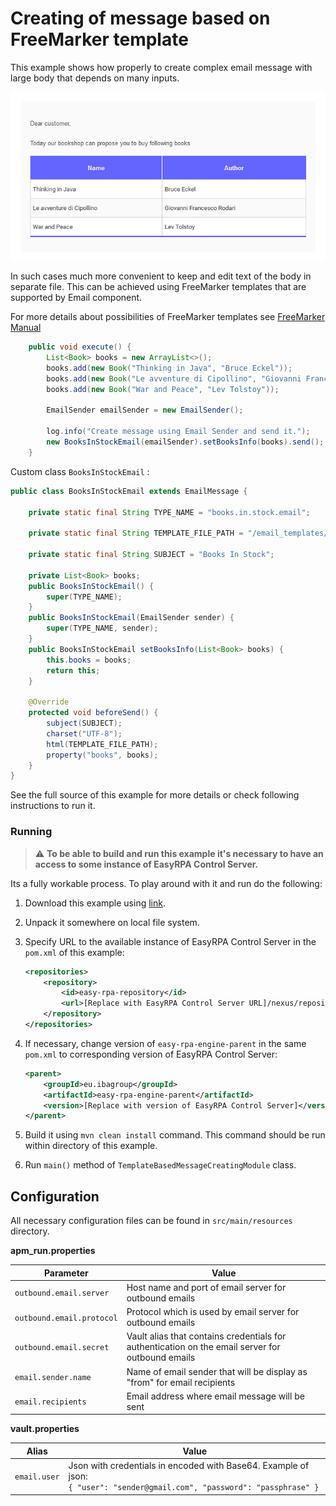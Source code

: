 # Creating of message based on FreeMarker template

This example shows how properly to create complex email message with large body that depends on many inputs. 

 ![Image](message_screenshot.png 'Complex message example')

In such cases much more convenient to keep and edit text of the body in separate file. This can be achieved using 
FreeMarker templates that are supported by Email component.

For more details about possibilities of FreeMarker templates see
 [FreeMarker Manual](https://freemarker.apache.org/docs/index.html)

```Java
    public void execute() {
        List<Book> books = new ArrayList<>();
        books.add(new Book("Thinking in Java", "Bruce Eckel"));
        books.add(new Book("Le avventure di Cipollino", "Giovanni Francesco Rodari"));
        books.add(new Book("War and Peace", "Lev Tolstoy"));

        EmailSender emailSender = new EmailSender();

        log.info("Create message using Email Sender and send it.");
        new BooksInStockEmail(emailSender).setBooksInfo(books).send();
    }
```

Custom class `BooksInStockEmail` :

```java
public class BooksInStockEmail extends EmailMessage {

    private static final String TYPE_NAME = "books.in.stock.email";

    private static final String TEMPLATE_FILE_PATH = "/email_templates/books_in_stock.ftl";

    private static final String SUBJECT = "Books In Stock";

    private List<Book> books;
    public BooksInStockEmail() {
        super(TYPE_NAME);
    }
    public BooksInStockEmail(EmailSender sender) {
        super(TYPE_NAME, sender);
    }
    public BooksInStockEmail setBooksInfo(List<Book> books) {
        this.books = books;
        return this;
    }

    @Override
    protected void beforeSend() {
        subject(SUBJECT);
        charset("UTF-8");
        html(TEMPLATE_FILE_PATH);
        property("books", books);
    }
}
```

See the full source of this example for more details or check following instructions to run it.

### Running

> :warning: **To be able to build and run this example it's necessary to have an access
>to some instance of EasyRPA Control Server.**

Its a fully workable process. To play around with it and run do the following:
1. Download this example using [link][down_git_link].
2. Unpack it somewhere on local file system.
3. Specify URL to the available instance of EasyRPA Control Server in the `pom.xml` of this example:
    ```xml
    <repositories>
        <repository>
            <id>easy-rpa-repository</id>
            <url>[Replace with EasyRPA Control Server URL]/nexus/repository/easyrpa/</url>
        </repository>
    </repositories>
    ```
4. If necessary, change version of `easy-rpa-engine-parent` in the same `pom.xml` to corresponding version of
   EasyRPA Control Server:
    ```xml
    <parent>
        <groupId>eu.ibagroup</groupId>
        <artifactId>easy-rpa-engine-parent</artifactId>
        <version>[Replace with version of EasyRPA Control Server]</version>
    </parent>
    ```

5. Build it using `mvn clean install` command. This command should be run within directory of this example.
6. Run `main()` method of `TemplateBasedMessageCreatingModule` class.

[down_git_link]: https://downgit.github.io/#/home?url=https://github.com/easyrpa/openframework/tree/main/examples/email/template-based-message-creating
 
## Configuration

All necessary configuration files can be found in <code>src/main/resources</code> directory.

**apm_run.properties**

| Parameter     | Value         |
| ------------- |---------------|
| `outbound.email.server` | Host name and port of email server for outbound emails |
| `outbound.email.protocol` | Protocol which is used by email server for outbound emails |
| `outbound.email.secret` | Vault alias that contains credentials for authentication on the email server for outbound emails |
| `email.sender.name` | Name of email sender that will be display as "from" for email recipients |
| `email.recipients` | Email address where email message will be sent |

**vault.properties**

| Alias     | Value         |
| ------------- |---------------|
| `email.user` | Json with credentials in encoded with Base64. Example of json:<br>`{ "user": "sender@gmail.com", "password": "passphrase" }` |